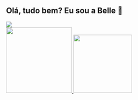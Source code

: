 ## Olá, tudo bem? Eu sou a Belle 👋
<div> 
  <a href="https://www.linkedin.com/in/isabelle-b-920506151/" target="_blank"><img src="https://img.shields.io/badge/-LinkedIn-%230077B5?style=for-the-badge&logo=linkedin&logoColor=white" target="_blank"></a> 
</div>

 <div>
  <a href="https://github.com/isabellebrito">
  <img height="180em" src="https://github-readme-stats.vercel.app/api?username=isabellebrito&show_icons=true&theme=synthwave&include_all_commits=true&count_private=true"/>
  <img height="160em" src="https://github-readme-stats.vercel.app/api/top-langs/?username=isabellebrito&layout=compact&langs_count=7&theme=synthwave"/>
</div>
